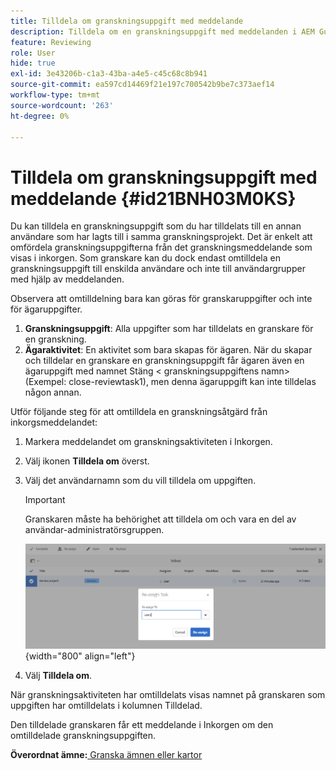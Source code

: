 ```yaml
---
title: Tilldela om granskningsuppgift med meddelande
description: Tilldela om en granskningsuppgift med meddelanden i AEM Guides. Lär dig hur du omtilldelar en granskaraktivitet från inkorgsmeddelandet.
feature: Reviewing
role: User
hide: true
exl-id: 3e43206b-c1a3-43ba-a4e5-c45c68c8b941
source-git-commit: ea597cd14469f21e197c700542b9be7c373aef14
workflow-type: tm+mt
source-wordcount: '263'
ht-degree: 0%

---
```


# Tilldela om granskningsuppgift med meddelande {#id21BNH03M0KS}

Du kan tilldela en granskningsuppgift som du har tilldelats till en annan användare som har lagts till i samma granskningsprojekt. Det är enkelt att omfördela granskningsuppgifterna från det granskningsmeddelande som visas i inkorgen. Som granskare kan du dock endast omtilldela en granskningsuppgift till enskilda användare och inte till användargrupper med hjälp av meddelanden.

Observera att omtilldelning bara kan göras för granskaruppgifter och inte för ägaruppgifter.

1. **Granskningsuppgift**: Alla uppgifter som har tilldelats en granskare för en granskning.
1. **Ägaraktivitet**: En aktivitet som bara skapas för ägaren. När du skapar och tilldelar en granskare en granskningsuppgift får ägaren även en ägaruppgift med namnet Stäng &lt; granskningsuppgiftens namn\> \(Exempel: close-reviewtask1\), men denna ägaruppgift kan inte tilldelas någon annan.

Utför följande steg för att omtilldela en granskningsåtgärd från inkorgsmeddelandet:

1. Markera meddelandet om granskningsaktiviteten i Inkorgen.
1. Välj ikonen **Tilldela om** överst.
1. Välj det användarnamn som du vill tilldela om uppgiften.

   >[!IMPORTANT]
   >
   > Granskaren måste ha behörighet att tilldela om och vara en del av användar-administratörsgruppen.

   ![](images/reassign-user-inbox.png){width="800" align="left"}

1. Välj **Tilldela om**.

När granskningsaktiviteten har omtilldelats visas namnet på granskaren som uppgiften har omtilldelats i kolumnen Tilldelad.

Den tilldelade granskaren får ett meddelande i Inkorgen om den omtilldelade granskningsuppgiften.

**Överordnat ämne:**[ Granska ämnen eller kartor](review.md)

